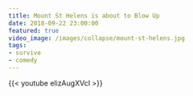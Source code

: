 ```yaml
---
title: Mount St Helens is about to Blow Up
date: 2018-09-22 23:00:00
featured: true
video_image: /images/collapse/mount-st-helens.jpg
tags:
- survive
- comedy
---
```


{{< youtube elizAugXVcI >}}
